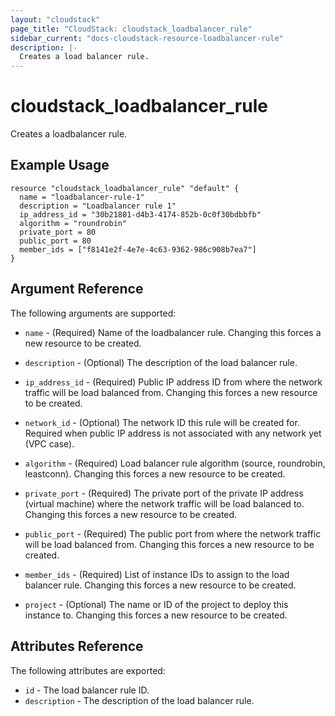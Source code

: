 ```yaml
---
layout: "cloudstack"
page_title: "CloudStack: cloudstack_loadbalancer_rule"
sidebar_current: "docs-cloudstack-resource-loadbalancer-rule"
description: |-
  Creates a load balancer rule.
---
```


# cloudstack\_loadbalancer\_rule

Creates a loadbalancer rule.

## Example Usage

```
resource "cloudstack_loadbalancer_rule" "default" {
  name = "loadbalancer-rule-1"
  description = "Loadbalancer rule 1"
  ip_address_id = "30b21801-d4b3-4174-852b-0c0f30bdbbfb"
  algorithm = "roundrobin"
  private_port = 80
  public_port = 80
  member_ids = ["f8141e2f-4e7e-4c63-9362-986c908b7ea7"]
}
```

## Argument Reference

The following arguments are supported:

* `name` - (Required) Name of the loadbalancer rule.
    Changing this forces a new resource to be created.

* `description` - (Optional) The description of the load balancer rule.

* `ip_address_id` - (Required) Public IP address ID from where the network
    traffic will be load balanced from. Changing this forces a new resource
    to be created.

* `network_id` - (Optional) The network ID this rule will be created for.
    Required when public IP address is not associated with any network yet
    (VPC case).

* `algorithm` - (Required) Load balancer rule algorithm (source, roundrobin,
    leastconn). Changing this forces a new resource to be created.

* `private_port` - (Required) The private port of the private IP address
    (virtual machine) where the network traffic will be load balanced to.
    Changing this forces a new resource to be created.

* `public_port` - (Required) The public port from where the network traffic
    will be load balanced from. Changing this forces a new resource to be
    created.

* `member_ids` - (Required) List of instance IDs to assign to the load balancer
    rule. Changing this forces a new resource to be created.

* `project` - (Optional) The name or ID of the project to deploy this
    instance to. Changing this forces a new resource to be created.

## Attributes Reference

The following attributes are exported:

* `id` - The load balancer rule ID.
* `description` - The description of the load balancer rule.
